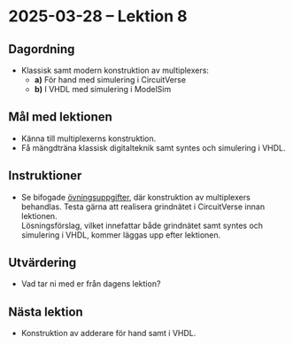 # 2025-03-28 – Lektion 8

## Dagordning
* Klassisk samt modern konstruktion av multiplexers:
   * **a)** För hand med simulering i CircuitVerse
   * **b)** I VHDL med simulering i ModelSim

## Mål med lektionen
* Känna till multiplexerns konstruktion.
* Få mängdträna klassisk digitalteknik samt syntes och simulering i VHDL.

## Instruktioner
* Se bifogade [övningsuppgifter](./Övningsuppgifter%202025-03-28.pdf), där konstruktion av multiplexers behandlas. 
Testa gärna att realisera grindnätet i CircuitVerse innan lektionen.  
Lösningsförslag, vilket innefattar både grindnätet samt syntes och simulering i VHDL, kommer läggas upp efter lektionen.

## Utvärdering
* Vad tar ni med er från dagens lektion?

## Nästa lektion
* Konstruktion av adderare för hand samt i VHDL.